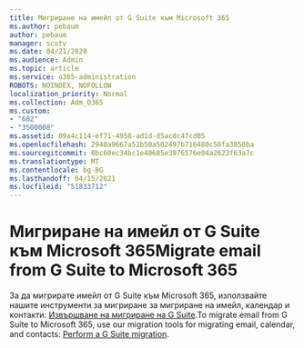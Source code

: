 ```yaml
---
title: Мигриране на имейл от G Suite към Microsoft 365
ms.author: pebaum
author: pebaum
manager: scotv
ms.date: 04/21/2020
ms.audience: Admin
ms.topic: article
ms.service: o365-administration
ROBOTS: NOINDEX, NOFOLLOW
localization_priority: Normal
ms.collection: Adm_O365
ms.custom:
- "682"
- "3500008"
ms.assetid: 09a4c114-ef71-4958-ad1d-d5acdc47cd05
ms.openlocfilehash: 2940a9667a52b50a502497b716480c50fa3850ba
ms.sourcegitcommit: 8bc60ec34bc1e40685e3976576e04a2623f63a7c
ms.translationtype: MT
ms.contentlocale: bg-BG
ms.lasthandoff: 04/15/2021
ms.locfileid: "51833712"
---
```

# <a name="migrate-email-from-g-suite-to-microsoft-365"></a><span data-ttu-id="03785-102">Мигриране на имейл от G Suite към Microsoft 365</span><span class="sxs-lookup"><span data-stu-id="03785-102">Migrate email from G Suite to Microsoft 365</span></span>

<span data-ttu-id="03785-103">За да мигрирате имейл от G Suite към Microsoft 365, използвайте нашите инструменти за мигриране за мигриране на имейл, календар и контакти: [Извършване на мигриране на G Suite](https://docs.microsoft.com/Exchange/mailbox-migration/perform-g-suite-migration).</span><span class="sxs-lookup"><span data-stu-id="03785-103">To migrate email from G Suite to Microsoft 365, use our migration tools for migrating email, calendar, and contacts: [Perform a G Suite migration](https://docs.microsoft.com/Exchange/mailbox-migration/perform-g-suite-migration).</span></span>
  